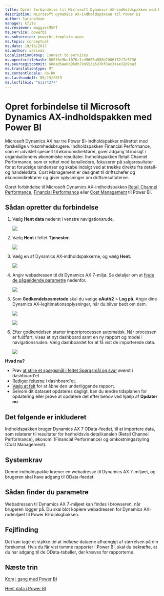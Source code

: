 ```yaml
---
title: Opret forbindelse til Microsoft Dynamics AX-indholdspakken med Power BI
description: Microsoft Dynamics AX-indholdspakken til Power BI
author: SarinaJoan
manager: kfile
ms.reviewer: maggiesMSFT
ms.service: powerbi
ms.subservice: powerbi-template-apps
ms.topic: conceptual
ms.date: 10/16/2017
ms.author: sarinas
LocalizationGroup: Connect to services
ms.openlocfilehash: 688f0e9bc1070c1cd9605a508d2086f52f7e5730
ms.sourcegitcommit: 60dad5aa0d85db790553e537bf8ac34ee3289ba3
ms.translationtype: MT
ms.contentlocale: da-DK
ms.lasthandoff: 05/29/2019
ms.locfileid: "61174277"
---
```

# <a name="connect-to-microsoft-dynamics-ax-content-pack-with-power-bi"></a>Opret forbindelse til Microsoft Dynamics AX-indholdspakken med Power BI
Microsoft Dynamics AX har tre Power BI-indholdspakker målrettet mod forskellige virksomhedsbrugere. Indholdspakken Financial Performance, som er udviklet specielt til økonomidirektører, giver adgang til indsigt i organisationens økonomiske resultater. Indholdspakken Retail Channel Performance, som er rettet mod kanalledere, fokuserer på salgsresultater for at forudsige tendenser og skabe indsigt ved at trække direkte fra detail- og handelsdata. Cost Management er designet til driftschefer og økonomidirektører og giver oplysninger om driftsresultaterne.

Opret forbindelse til Microsoft Dynamics AX-indholdspakken [Retail Channel Performance](https://app.powerbi.com/getdata/services/dynamics-ax-retail-channel-performance), [Financial Performance](https://app.powerbi.com/getdata/services/dynamics-ax-financial-performance) eller [Cost Management](https://app.powerbi.com/getdata/services/dynamics-ax-cost-management) til Power BI.

## <a name="how-to-connect"></a>Sådan opretter du forbindelse
1. Vælg **Hent data** nederst i venstre navigationsrude.
   
   ![](media/service-connect-to-microsoft-dynamics-ax/getdata.png)
2. Vælg **Hent** i feltet **Tjenester**.
   
   ![](media/service-connect-to-microsoft-dynamics-ax/services.png)
3. Vælg en af Dynamics AX-indholdspakkerne, og vælg **Hent**.
   
   ![](media/service-connect-to-microsoft-dynamics-ax/mdax.png)
4. Angiv webadressen til dit Dynamics AX 7-miljø. Se detaljer om at [finde de pågældende parametre](#FindingParams) nedenfor.
   
   ![](media/service-connect-to-microsoft-dynamics-ax/params.png)
5. Som **Godkendelsesmetode** skal du vælge **oAuth2** \> **Log på**. Angiv dine Dynamics AX-legitimationsoplysninger, når du bliver bedt om dem.
   
    ![](media/service-connect-to-microsoft-dynamics-ax/creds.png)
   
    ![](media/service-connect-to-microsoft-dynamics-ax/creds2.png)
6. Efter godkendelsen starter importprocessen automatisk. Når processen er fuldført, vises et nyt dashboard samt en ny rapport og model i navigationsruden. Vælg dashboardet for at få vist de importerede data.
   
     ![](media/service-connect-to-microsoft-dynamics-ax/dashboard.png)

**Hvad nu?**

* Prøv [at stille et spørgsmål i feltet Spørgsmål og svar](consumer/end-user-q-and-a.md) øverst i dashboard'et
* [Rediger felterne](service-dashboard-edit-tile.md) i dashboard'et.
* [Vælg et felt](consumer/end-user-tiles.md) for at åbne den underliggende rapport.
* Selvom dit datasæt opdateres dagligt, kan du ændre tidsplanen for opdatering eller prøve at opdatere det efter behov ved hjælp af **Opdater nu**

## <a name="whats-included"></a>Det følgende er inkluderet
Indholdspakken bruger Dynamics AX 7 OData-feedet, til at importere data, som relaterer til resultater for henholdsvis detailkanalen (Retail Channel Performance), økonomi (Financial Performance) og omkostningsstyring (Cost Management).

## <a name="system-requirements"></a>Systemkrav
Denne indholdspakke kræver en webadresse til Dynamics AX 7-miljøet, og brugeren skal have adgang til OData-feedet.

## <a name="finding-parameters"></a>Sådan finder du parametre
<a name="FindingParams"></a>

Webadressen til Dynamics AX 7-miljøet kan findes i browseren, når brugeren logger på. Du skal blot kopiere webadressen for Dynamics AX-rodmiljøet til Power BI-dialogboksen.

## <a name="troubleshooting"></a>Fejlfinding
Det kan tage et stykke tid at indlæse dataene afhængigt af størrelsen på din forekomst. Hvis du får vist tomme rapporter i Power BI, skal du bekræfte, at du har adgang til de OData-tabeller, der kræves for rapporterne.

## <a name="next-steps"></a>Næste trin
[Kom i gang med Power BI](service-get-started.md)

[Hent data i Power BI](service-get-data.md)

